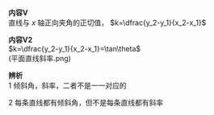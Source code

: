 **内容V**  
直线与 $x$ 轴正向夹角的正切值， $k=\dfrac{y_2-y_1}{x_2-x_1}$  

**内容V2**  
$k=\dfrac{y_2-y_1}{x_2-x_1}=\tan\theta$  
(平面直线斜率.png)  


**辨析**  
1 倾斜角，斜率，二者不是一一对应的  

2 每条直线都有倾斜角，但不是每条直线都有斜率  
